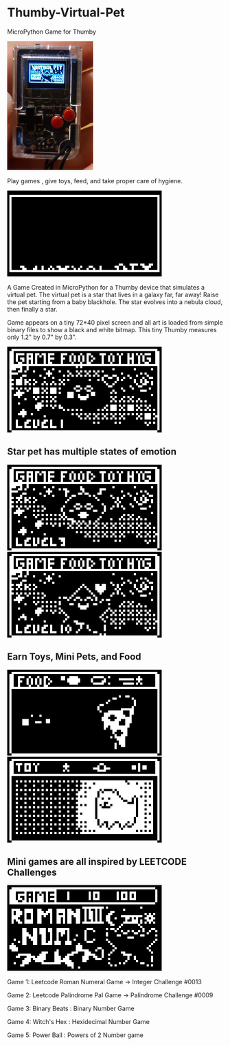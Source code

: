 # Thumby-Virtual-Pet
MicroPython Game for Thumby

<img src="https://github.com/SarahBass/Thumby-Virtual-Pet/blob/main/Animated%20gifs/20220925_190153.jpg" width="200" height="300" />

Play games , give toys, feed, and take proper care of hygiene. 

<img src="https://github.com/SarahBass/Thumby-Virtual-Pet/blob/main/Animated%20gifs/Untitled%205.png">

A Game Created in MicroPython for a Thumby device that simulates a virtual pet. The virtual pet is a star that lives in a galaxy far, far away! Raise the pet starting from a baby blackhole. The star evolves into a nebula cloud, then finally a star.

Game appears on a tiny 72*40 pixel screen and all art is loaded from simple binary files to show a black and white bitmap. This tiny Thumby measures only 1.2" by 0.7" by 0.3".


<img src="https://github.com/SarahBass/Thumby-Virtual-Pet/blob/main/Animated%20gifs/Untitled%202%202%202%205.png">

## Star pet has multiple states of emotion

<img src="https://github.com/SarahBass/Thumby-Virtual-Pet/blob/main/Animated%20gifs/Untitled%202%202%207.png">

<img src="https://github.com/SarahBass/Thumby-Virtual-Pet/blob/main/Animated%20gifs/Untitled%202%203%203.png">

## Earn Toys, Mini Pets, and Food 

<img src="https://github.com/SarahBass/Thumby-Virtual-Pet/blob/main/Animated%20gifs/Food31%202.png">

<img src="https://github.com/SarahBass/Thumby-Virtual-Pet/blob/main/Animated%20gifs/Toy2%202.png">

## Mini games are all inspired by LEETCODE Challenges

<img src="https://github.com/SarahBass/Thumby-Virtual-Pet/blob/main/Animated%20gifs/Untitled%206.png">

Game 1: Leetcode Roman Numeral Game -> Integer Challenge #0013

Game 2: Leetcode Palindrome Pal Game -> Palindrome Challenge #0009

Game 3: Binary Beats : Binary Number Game

Game 4: Witch's Hex : Hexidecimal Number Game

Game 5: Power Ball : Powers of 2 Number game


